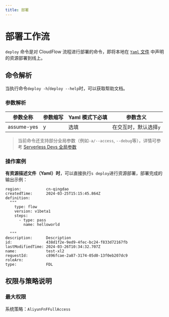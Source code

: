 ```yaml
---
title: 部署
---
```

# 部署工作流

`deploy` 命令是对 CloudFlow 流程进行部署的命令，即将本地在 [`Yaml` 文件](spec.md) 中声明的资源部署到线上。

## 命令解析

当执行命令`deploy -h`/`deploy --help`时，可以获取帮助文档。

### 参数解析

| 参数全称   | 参数缩写 | Yaml 模式下必填 | 参数含义              |
| ---------- | -------- | --------------- | --------------------- |
| assume-yes | y        | 选填            | 在交互时，默认选择`y` |

> 当前命令还支持部分全局参数（例如`-a/--access`, `--debug`等），详情可参考 [Serverless Devs 全局参数](../../builtin/index.md)

### 操作案例

**有资源描述文件（Yaml）时**，可以直接执行`s deploy`进行资源部署，部署完成的输出示例：

```text
region:           cn-qingdao
createdTime:      2024-03-25T15:15:45.864Z
definition: 
  """
    type: flow
    version: v1beta1
    steps:
      - type: pass
        name: helloworld
    
  """
description:      Description
id:               438d1f2e-9ed9-4fec-bc24-f833d72167fb
lastModifiedTime: 2024-03-26T10:34:32.707Z
name:             test-xl2
requestId:        c896fcae-2a87-3174-05d0-13f0eb207dc9
roleArn:          
type:             FDL
```

## 权限与策略说明

### 最大权限

系统策略：`AliyunFnFFullAccess`
